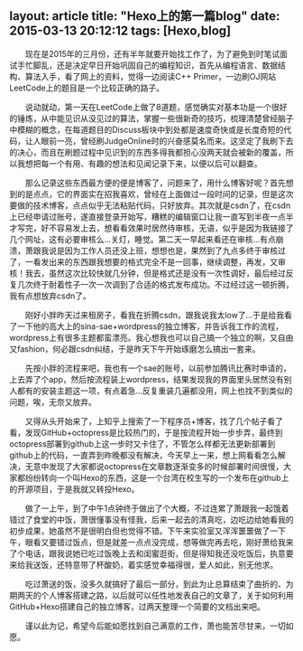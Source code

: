 layout: article
title: "Hexo上的第一篇blog"
date: 2015-03-13 20:12:12
tags: [Hexo,blog]
---
&emsp;&emsp;现在是2015年的三月份，还有半年就要开始找工作了，为了避免到时笔试面试手忙脚乱，还是决定早日开始巩固自己的编程知识，首先从编程语言、数据结构、算法入手，看了网上的资料，觉得一边阅读C++ Primer，一边刷OJ网站LeetCode上的题目是一个比较正确的路子。

&emsp;&emsp;说动就动，第一天在LeetCode上做了8道题，感觉确实对基本功是一个很好的锤炼，从中能见识从没见过的算法，掌握一些很新奇的技巧，梳理清楚曾经脑子中模糊的概念，在每道题目的Discuss板块中到处都是速度奇快或是长度奇短的代码，让人眼前一亮，曾经刷JudgeOnline时的兴奋感莫名而来。这坚定了我刷下去的决心，而且在刷题过程中见识到的东西多得我都担心没两天就会被新的覆盖，所以我想把每一个有用、有趣的想法和见闻记录下来，以便以后可以翻查。
<!--more-->
&emsp;&emsp;那么记录这些东西最方便的便是博客了，问题来了，用什么博客好呢？首先想到的是点点，它的界面实在招我喜欢，曾经在上面做过一段时间的记录，但是这次要做的技术博客，点点似乎无法粘贴代码，只好放弃。其次就是csdn了，在csdn上已经申请过账号，遂直接登录开始写，糟糕的编辑窗口让我一直写到半夜一点半才写完，好不容易发上去，想看看效果时居然待审核，无语，似乎是因为我链接了几个网址，这有必要审核么...关灯，睡觉。第二天一早起来看还在审核...有点崩溃，萧跟我说是因为工作人员还没上班，想想也是，果然到了九点多终于审核过了，一看发出来的东西跟我想要的格式完全不是一回事，继续调整，再发，又审核！我去，虽然这次比较快就几分钟，但是格式还是没有一次性调好，最后经过反复几次终于耐着性子一次一次调到了合适的格式发布成功。不过经过这一顿折腾，我有点想放弃csdn了。

&emsp;&emsp;刚好小胖昨天过来租房子，看我在折腾csdn，跟我说我太low了...于是给我看了一下他的高大上的sina-sae+wordpress的独立博客，并告诉我工作的流程，wordpress上有很多主题都蛮漂亮。我心想我也可以自己搞一个独立的啊，又自由又fashion，何必跟csdn纠结，于是昨天下午开始琢磨怎么搞出一套来。

&emsp;&emsp;先按小胖的流程来吧，我也有一个sae的账号，以前参加腾讯比赛时申请的，上去弄了个app，然后按流程装上wordpress，结果发现我的界面里头居然没有别人都有的安装主题这一项，有点着急...反复重装几遍都没用，网上也找不到类似的问题，唉，无奈又放弃。

&emsp;&emsp;又得从头开始来了，上知乎上搜索了一下程序员+博客，找了几个帖子看了看，发现GitHub+octopress是比较热门的，于是按流程开始一步步弄，最终到octopress部署到github上这一步时又卡住了，不管怎么样都无法更新部署到github上的代码，一直弄到昨晚都没有解决，今天早上一来，想上网看看怎么解决，无意中发现了大家都说octopress在文章数逐渐变多的时候部署时间很慢，大家都纷纷转向一个叫Hexo的东西，这是一个台湾在校生写的一个发布在github上的开源项目，于是我就又转投Hexo。

&emsp;&emsp;做了一上午，到了中午1点钟终于做出了个大概，不过连累了萧跟我一起饿着错过了食堂的中饭，萧很懂事没有怪我，后来一起去的清真吃，边吃边给她看我的初步成果，她虽然不是很明白但也觉得不错。下午来实验室又浑浑噩噩做了一下午，眼看又要错过饭点，但是就差一点点没完成，想等做完再去吃，刚好萧给我来了个电话，跟我说她已吃过饭晚上去和闺蜜逛街，但是得知我还没吃饭后，执意要来给我送饭，还特意带了杯酸奶，着实感觉幸福得很，爱人如此，别无他求。

&emsp;&emsp;吃过萧送的饭，没多久就搞好了最后一部分，到此为止总算结束了曲折的、为期两天的个人博客搭建之路，以后就可以任性地发表自己的文章了，关于如何利用GitHub+Hexo搭建自己的独立博客，过两天整理一个简要的文档出来吧。

&emsp;&emsp;谨以此为记，希望今后能如愿找到自己满意的工作，萧也能苦尽甘来，一切如愿。
